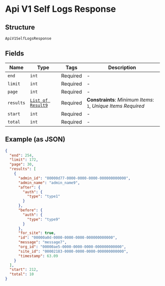
# Api V1 Self Logs Response

## Structure

`ApiV1SelfLogsResponse`

## Fields

| Name | Type | Tags | Description |
|  --- | --- | --- | --- |
| `end` | `int` | Required | - |
| `limit` | `int` | Required | - |
| `page` | `int` | Required | - |
| `results` | [`List of Result9`](../../doc/models/result-9.md) | Required | **Constraints**: *Minimum Items*: `1`, *Unique Items Required* |
| `start` | `int` | Required | - |
| `total` | `int` | Required | - |

## Example (as JSON)

```json
{
  "end": 254,
  "limit": 172,
  "page": 30,
  "results": [
    {
      "admin_id": "00000d77-0000-0000-0000-000000000000",
      "admin_name": "admin_name9",
      "after": {
        "auth": {
          "type": "type1"
        }
      },
      "before": {
        "auth": {
          "type": "type9"
        }
      },
      "for_site": true,
      "id": "00000a0d-0000-0000-0000-000000000000",
      "message": "message7",
      "org_id": "00000ae5-0000-0000-0000-000000000000",
      "site_id": "00002183-0000-0000-0000-000000000000",
      "timestamp": 63.09
    }
  ],
  "start": 212,
  "total": 10
}
```

